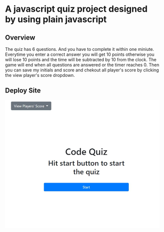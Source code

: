 # A javascript quiz project designed by using plain javascript 

## Overview
The quiz has 6 questions. And you have to complete it within one miniute. Everytime you enter a correct answer you will get 10 points otherwise you will lose 10 points and the time will be subtracted by 10 from the clock. The game will end when all questions are answered or the timer reaches 0. Then you can save my initials and score and chekout all player's score by clicking the view player's score dropdown.

## Deploy Site
![site screen shot](site_screen_shot.JPG)
